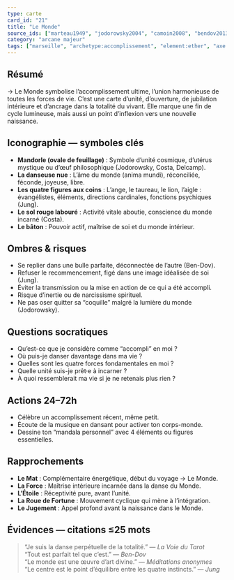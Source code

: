 ```yaml
---
type: carte
card_id: "21"
title: "Le Monde"
source_ids: ["marteau1949", "jodorowsky2004", "camoin2008", "bendov2013", "delcamp2009", "nadolny2021", "jung1954", "meditations_anonymes", "tarot_archetypal_journey"]
category: "arcane majeur"
tags: ["marseille", "archetype:accomplissement", "element:ether", "axe:réalisation", "axe:intégration"]
---
```


## Résumé  
→ Le Monde symbolise l’accomplissement ultime, l’union harmonieuse de toutes les forces de vie. C’est une carte d’unité, d’ouverture, de jubilation intérieure et d’ancrage dans la totalité du vivant. Elle marque une fin de cycle lumineuse, mais aussi un point d’inflexion vers une nouvelle naissance.

## Iconographie — symboles clés  
- **Mandorle (ovale de feuillage)** : Symbole d’unité cosmique, d’utérus mystique ou d’œuf philosophique (Jodorowsky, Costa, Delcamp).  
- **La danseuse nue** : L’âme du monde (anima mundi), réconciliée, féconde, joyeuse, libre.  
- **Les quatre figures aux coins** : L’ange, le taureau, le lion, l’aigle : évangélistes, éléments, directions cardinales, fonctions psychiques (Jung).  
- **Le sol rouge labouré** : Activité vitale aboutie, conscience du monde incarné (Costa).  
- **Le bâton** : Pouvoir actif, maîtrise de soi et du monde intérieur.  

## Ombres & risques  
- Se replier dans une bulle parfaite, déconnectée de l’autre (Ben-Dov).  
- Refuser le recommencement, figé dans une image idéalisée de soi (Jung).  
- Éviter la transmission ou la mise en action de ce qui a été accompli.  
- Risque d’inertie ou de narcissisme spirituel.  
- Ne pas oser quitter sa “coquille” malgré la lumière du monde (Jodorowsky).

## Questions socratiques  
- Qu’est-ce que je considère comme “accompli” en moi ?  
- Où puis-je danser davantage dans ma vie ?  
- Quelles sont les quatre forces fondamentales en moi ?  
- Quelle unité suis-je prêt·e à incarner ?  
- À quoi ressemblerait ma vie si je ne retenais plus rien ?

## Actions 24–72h  
- Célèbre un accomplissement récent, même petit.  
- Écoute de la musique en dansant pour activer ton corps-monde.  
- Dessine ton “mandala personnel” avec 4 éléments ou figures essentielles.  

## Rapprochements  
- **Le Mat** : Complémentaire énergétique, début du voyage → Le Monde.  
- **La Force** : Maîtrise intérieure incarnée dans la danse du Monde.  
- **L’Étoile** : Réceptivité pure, avant l’unité.  
- **La Roue de Fortune** : Mouvement cyclique qui mène à l’intégration.  
- **Le Jugement** : Appel profond avant la naissance dans le Monde.  

## Évidences — citations ≤25 mots  
> “Je suis la danse perpétuelle de la totalité.” — *La Voie du Tarot*  
> “Tout est parfait tel que c’est.” — *Ben-Dov*  
> “Le monde est une œuvre d’art divine.” — *Méditations anonymes*  
> “Le centre est le point d’équilibre entre les quatre instincts.” — *Jung*  
